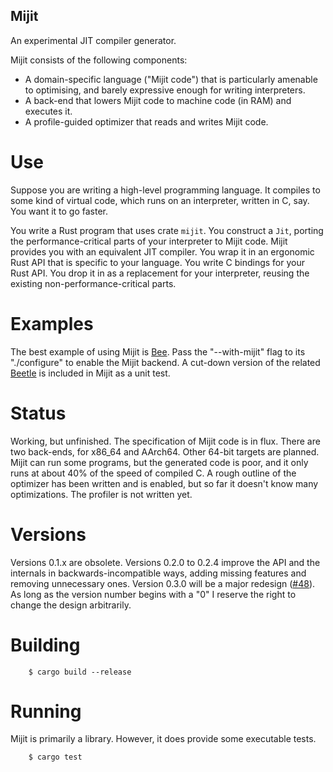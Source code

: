 ## Mijit

An experimental JIT compiler generator.

Mijit consists of the following components:

- A domain-specific language ("Mijit code") that is particularly amenable to
  optimising, and barely expressive enough for writing interpreters.
- A back-end that lowers Mijit code to machine code (in RAM) and executes it.
- A profile-guided optimizer that reads and writes Mijit code.

# Use

Suppose you are writing a high-level programming language. It compiles to some
kind of virtual code, which runs on an interpreter, written in C, say. You want
it to go faster.

You write a Rust program that uses crate `mijit`. You construct a `Jit`,
porting the performance-critical parts of your interpreter to Mijit code.
Mijit provides you with an equivalent JIT compiler. You wrap it in an ergonomic
Rust API that is specific to your language. You write C bindings for your Rust
API. You drop it in as a replacement for your interpreter, reusing the existing
non-performance-critical parts.

# Examples

The best example of using Mijit is [Bee]. Pass the "--with-mijit" flag to its
"./configure" to enable the Mijit backend. A cut-down version of the related
[Beetle] is included in Mijit as a unit test.

[Bee]: https://github.com/rrthomas/bee
[Beetle]: https://github.com/rrthomas/beetle

# Status

Working, but unfinished. The specification of Mijit code is in flux. There are
two back-ends, for x86_64 and AArch64. Other 64-bit targets are planned. Mijit
can run some programs, but the generated code is poor, and it only runs at
about 40% of the speed of compiled C. A rough outline of the optimizer has been
written and is enabled, but so far it doesn't know many optimizations. The
profiler is not written yet.

# Versions

Versions 0.1.x are obsolete. Versions 0.2.0 to 0.2.4 improve the API and the
internals in backwards-incompatible ways, adding missing features and removing
unnecessary ones. Version 0.3.0 will be a major redesign ([#48]). As long as
the version number begins with a "0" I reserve the right to change the design
arbitrarily.

[#48]: https://github.com/apt1002/mijit/issues/48

# Building

```
    $ cargo build --release
```

# Running

Mijit is primarily a library. However, it does provide some executable tests.

```
    $ cargo test
```
